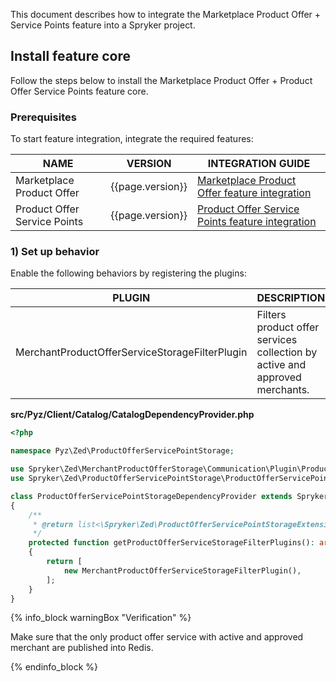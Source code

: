 

This document describes how to integrate the Marketplace Product Offer + Service Points feature into a Spryker project.

## Install feature core

Follow the steps below to install the Marketplace Product Offer + Product Offer Service Points feature core.

### Prerequisites

To start feature integration, integrate the required features:

| NAME                         | VERSION          | INTEGRATION GUIDE                                                                                                                                                                               |
|------------------------------|------------------|-------------------------------------------------------------------------------------------------------------------------------------------------------------------------------------------------|
| Marketplace Product Offer    | {{page.version}} | [Marketplace Product Offer feature integration](spryker-docs/docs/pbc/all/offer-management/{{page.version}}/marketplace/install-and-upgrade/marketplace-product-offer-feature-integration.html) |
| Product Offer Service Points | {{page.version}} | [Product Offer Service Points feature integration](/docs/scos/dev/feature-integration-guides/{{page.version}}/install-the-product-offer-service-points-feature.html)                            |

### 1) Set up behavior

Enable the following behaviors by registering the plugins:

| PLUGIN                                          | DESCRIPTION                                                                 | PREREQUISITES | NAMESPACE                                                                                    |
|-------------------------------------------------|-----------------------------------------------------------------------------|---------------|----------------------------------------------------------------------------------------------|
| MerchantProductOfferServiceStorageFilterPlugin  | Filters product offer services collection by active and approved merchants. |               | Spryker\Zed\MerchantProductOfferStorage\Communication\Plugin\ProductOfferServicePointStorage |

**src/Pyz/Client/Catalog/CatalogDependencyProvider.php**

```php
<?php

namespace Pyz\Zed\ProductOfferServicePointStorage;

use Spryker\Zed\MerchantProductOfferStorage\Communication\Plugin\ProductOfferServicePointStorage\MerchantProductOfferServiceStorageFilterPlugin;
use Spryker\Zed\ProductOfferServicePointStorage\ProductOfferServicePointStorageDependencyProvider as SprykerProductOfferServicePointStorageDependencyProvider;

class ProductOfferServicePointStorageDependencyProvider extends SprykerProductOfferServicePointStorageDependencyProvider
{
    /**
     * @return list<\Spryker\Zed\ProductOfferServicePointStorageExtension\Dependeency\Plugin\ProductOfferServiceStorageFilterPluginInterface>
     */
    protected function getProductOfferServiceStorageFilterPlugins(): array
    {
        return [
            new MerchantProductOfferServiceStorageFilterPlugin(),
        ];
    }
}
```

{% info_block warningBox "Verification" %}

Make sure that the only product offer service with active and approved merchant are published into Redis.

{% endinfo_block %}